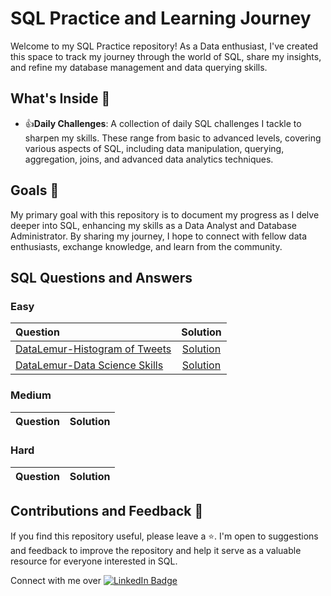 # SQL Practice and Learning Journey
Welcome to my SQL Practice repository! As a Data enthusiast, I've created this space to track my journey through the world of SQL, share my insights, and refine my database management and data querying skills. 

## What's Inside 👀
- 👍**Daily Challenges**: A collection of daily SQL challenges I tackle to sharpen my skills. These range from basic to advanced levels, covering various aspects of SQL, including data manipulation, querying, aggregation, joins, and advanced data analytics techniques.
<!---
- 📕**Learning Notes**: My personal notes on SQL concepts, functions, best practices, and optimization techniques. A great resource for anyone looking to deepen their understanding of SQL.
- 🔗**Resources**: A curated list of resources I've found incredibly useful in my SQL journey. This includes books, online courses, tutorials, and articles.
--->

## Goals 💪
My primary goal with this repository is to document my progress as I delve deeper into SQL, enhancing my skills as a Data Analyst and Database Administrator. By sharing my journey, I hope to connect with fellow data enthusiasts, exchange knowledge, and learn from the community.

## SQL Questions and Answers
### Easy
|Question|Solution|
|:---|:---:|
|[DataLemur-Histogram of Tweets](https://datalemur.com/questions/sql-histogram-tweets)|[Solution](DataLemur/Easy-Histogram_of_Tweets.sql)|
|[DataLemur-Data Science Skills](https://datalemur.com/questions/matching-skills)|[Solution](DataLemur/Easy-Data%20Science%20Skills.sql)|

### Medium
|Question|Solution|
|:---|:---:|

### Hard
|Question|Solution|
|:---|:---:|

## Contributions and Feedback 💙
If you find this repository useful, please leave a ⭐. I'm open to suggestions and feedback to improve the repository and help it serve as a valuable resource for everyone interested in SQL.

<div id="badges">
  Connect with me over
  <a href="https://www.linkedin.com/in/divya-munot/">
    <img src="https://img.shields.io/badge/LinkedIn-blue?style=for-the-badge&logo=linkedin&logoColor=white" alt="LinkedIn Badge"/>
  </a>
</div>
